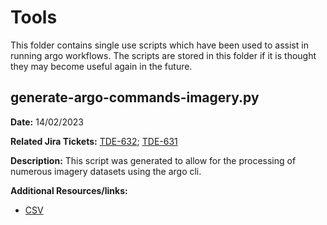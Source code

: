 # Tools

This folder contains single use scripts which have been used to assist in running argo workflows. 
The scripts are stored in this folder if it is thought they may become useful again in the future. 

## generate-argo-commands-imagery.py
**Date:** 14/02/2023

**Related Jira Tickets:** [TDE-632](https://toitutewhenua.atlassian.net/jira/software/c/projects/TDE/boards/768/backlog?atlOrigin=eyJpIjoiNjVkNmMyNmNmNGJlNDIzOGI2YmIyMzViNzVkNDUwZjEiLCJwIjoiaiJ9); [TDE-631](https://toitutewhenua.atlassian.net/browse/TDE-631?atlOrigin=eyJpIjoiNDI5OGE5MGY5ZmUxNGUyNzkwZjdlYTcxOTg5ZmQ0MGUiLCJwIjoiaiJ9)

**Description:** This script was generated to allow for the processing of numerous imagery datasets using the argo cli.

**Additional Resources/links:**
- [CSV](https://linzsrm.sharepoint.com/:x:/r/sites/Topography/_layouts/15/Doc.aspx?sourcedoc=%7B508567E2-EF88-458B-9115-0FC719CAA540%7D&file=imagery-standardising-parameters-bulk-process.xlsx&action=default&mobileredirect=true)
